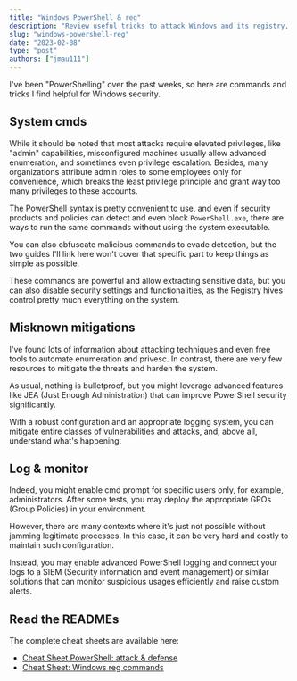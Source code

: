 ```yaml
---
title: "Windows PowerShell & reg"
description: "Review useful tricks to attack Windows and its registry, but also learn how to mitigate these threats"
slug: "windows-powershell-reg"
date: "2023-02-08"
type: "post"
authors: ["jmau111"]
---
```


I've been "PowerShelling" over the past weeks, so here are commands and tricks I find helpful for Windows security.

## System cmds

While it should be noted that most attacks require elevated privileges, like "admin" capabilities, misconfigured machines usually allow advanced enumeration, and sometimes even privilege escalation. Besides, many organizations attribute admin roles to some employees only for convenience, which breaks the least privilege principle and grant way too many privileges to these accounts.

The PowerShell syntax is pretty convenient to use, and even if security products and policies can detect and even block `PowerShell.exe`, there are ways to run the same commands without using the system executable.
 
You can also obfuscate malicious commands to evade detection, but the two guides I'll link here won't cover that specific part to keep things as simple as possible.

These commands are powerful and allow extracting sensitive data, but you can also disable security settings and functionalities, as the Registry hives control pretty much everything on the system.

## Misknown mitigations

I've found lots of information about attacking techniques and even free tools to automate enumeration and privesc. In contrast, there are very few resources to mitigate the threats and harden the system.

As usual, nothing is bulletproof, but you might leverage advanced features like JEA (Just Enough Administration) that can improve PowerShell security significantly. 

With a robust configuration and an appropriate logging system, you can mitigate entire classes of vulnerabilities and attacks, and, above all, understand what's happening.

## Log & monitor

Indeed, you might enable cmd prompt for specific users only, for example, administrators. After some tests, you may deploy the appropriate GPOs (Group Policies) in your environment.

However, there are many contexts where it's just not possible without jamming legitimate processes. In this case, it can be very hard and costly to maintain such configuration.

Instead, you may enable advanced PowerShell logging and connect your logs to a SIEM (Security information and event management) or similar solutions that can monitor suspicious usages efficiently and raise custom alerts.

## Read the READMEs

The complete cheat sheets are available here:

* [Cheat Sheet PowerShell: attack & defense](https://github.com/jmau111-org/powershell_commands)
* [Cheat Sheet: Windows reg commands](https://github.com/jmau111-org/windows_reg)
